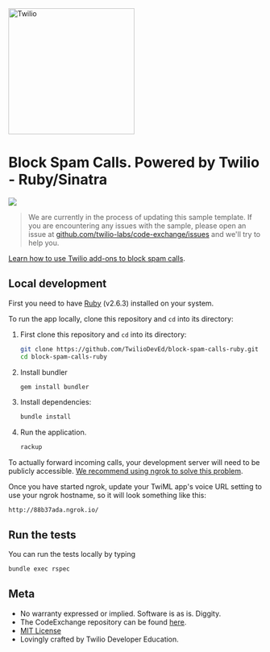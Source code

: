 <a href="https://www.twilio.com">
  <img src="https://static0.twilio.com/marketing/bundles/marketing/img/logos/wordmark-red.svg" alt="Twilio" width="250" />
</a>

# Block Spam Calls. Powered by Twilio - Ruby/Sinatra

![](https://github.com/TwilioDevEd/block-spam-calls-ruby/workflows/Ruby/badge.svg)

> We are currently in the process of updating this sample template. If you are encountering any issues with the sample, please open an issue at [github.com/twilio-labs/code-exchange/issues](https://github.com/twilio-labs/code-exchange/issues) and we'll try to help you.

[Learn how to use Twilio add-ons to block spam calls](https://www.twilio.com/docs/guides/block-spam-calls-and-robocalls-ruby).

## Local development

First you need to have [Ruby](https://www.ruby-lang.org/) (v2.6.3) installed on your system.

To run the app locally, clone this repository and `cd` into its directory:

1. First clone this repository and `cd` into its directory:

   ```bash
   git clone https://github.com/TwilioDevEd/block-spam-calls-ruby.git
   cd block-spam-calls-ruby
   ```

1. Install bundler

   ```bash
   gem install bundler
   ```

1. Install dependencies:

   ```bash
   bundle install
   ```

1. Run the application.

   ```bash
   rackup
   ```

To actually forward incoming calls, your development server will need to be
publicly accessible. [We recommend using ngrok to solve this
problem](https://www.twilio.com/blog/2015/09/6-awesome-reasons-to-use-ngrok-when-testing-webhooks.html).

Once you have started ngrok, update your TwiML app's voice URL setting to use
your ngrok hostname, so it will look something like this:

```
http://88b37ada.ngrok.io/
```

## Run the tests

You can run the tests locally by typing

```bash
bundle exec rspec
```

## Meta

* No warranty expressed or implied. Software is as is. Diggity.
* The CodeExchange repository can be found [here](https://github.com/twilio-labs/code-exchange/).
* [MIT License](http://www.opensource.org/licenses/mit-license.html)
* Lovingly crafted by Twilio Developer Education.
